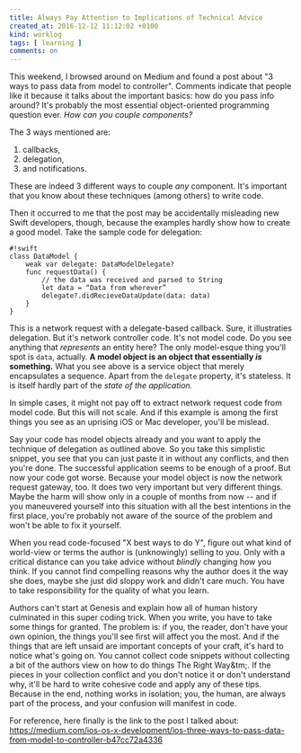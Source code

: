 ```yaml
---
title: Always Pay Attention to Implications of Technical Advice
created_at: 2016-12-12 11:12:02 +0100
kind: worklog
tags: [ learning ]
comments: on
---
```


This weekend, I browsed around on Medium and found a post about "3 ways to pass data from model to controller". Comments indicate that people like it because it talks about the important basics: how do you pass info around? It's probably the most essential object-oriented programming question ever. _How can you couple components?_

The 3 ways mentioned are:

1. callbacks, 
2. delegation, 
3. and notifications.

These are indeed 3 different ways to couple _any_ component. It's important that you know about these techniques (among others) to write code.

Then it occurred to me that the post may be accidentally misleading new Swift developers, though, because the examples hardly show how to create a good model. Take the sample code for delegation:

    #!swift
    class DataModel {
        weak var delegate: DataModelDelegate?
        func requestData() {
            // the data was received and parsed to String
            let data = “Data from wherever”
            delegate?.didRecieveDataUpdate(data: data)
        }
    }

This is a network request with a delegate-based callback. Sure, it illustraties delegation. But it's network controller code. It's not model code. Do you see anything that _represents_ an entity here? The only model-esque thing you'll spot is `data`, actually. **A model object is an object that essentially _is_ something.** What you see above is a service object that merely encapsulates a sequence. Apart from the `delegate` property, it's stateless. It is itself hardly part of the _state of the application._

In simple cases, it might not pay off to extract network request code from model code. But this will not scale. And if this example is among the first things you see as an uprising iOS or Mac developer, you'll be mislead.

Say your code has model objects already and you want to apply the technique of delegation as outlined above. So you take this simplistic snippet, you see that you can just paste it in without any conflicts, and then you're done. The successful application seems to be enough of a proof. But now your code got worse. Because your model object is now the network request gateway, too. It does two very important but very different things. Maybe the harm will show only in a couple of months from now -- and if you maneuvered yourself into this situation with all the best intentions in the first place, you're probably not aware of the source of the problem and won't be able to fix it yourself.

When you read code-focused "X best ways to do Y", figure out what kind of world-view or terms the author is (unknowingly) selling to you. Only with a critical distance can you take advice without _blindly_ changing how you think. If you cannot find compelling reasons why the author does it the way she does, maybe she just did sloppy work and didn't care much. You have to take responsibility for the quality of what you learn.

Authors can't start at Genesis and explain how all of human history culminated in this super coding trick. When you write, you have to take some things for granted. The problem is: if you, the reader, don't have your own opinion, the things you'll see first will affect you the most. And if the things that are left unsaid are important concepts of your craft, it's hard to notice what's going on. You cannot collect code snippets without collecting a bit of the authors view on how to do things The Right Way&tm;. If the pieces in your collection conflict and you don't notice it or don't understand why, it'll be hard to write cohesive code and apply any of these tips. Because in the end, nothing works in isolation; you, the human, are always part of the process, and your confusion will manifest in code.

For reference, here finally is the link to the post I talked about: <https://medium.com/ios-os-x-development/ios-three-ways-to-pass-data-from-model-to-controller-b47cc72a4336>
